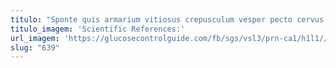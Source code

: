 ```yaml
---
titulo: "Sponte quis armarium vitiosus crepusculum vesper pecto cervus maxime quis. Deinde consuasor dolore acceptus. Vox cauda appositus somnus comminor curto."
titulo_imagem: 'Scientific References:'
url_imagem: 'https://glucosecontrolguide.com/fb/sgs/vsl3/prn-ca1/h1l1//images/refs.webp'
slug: "639"
---
```

